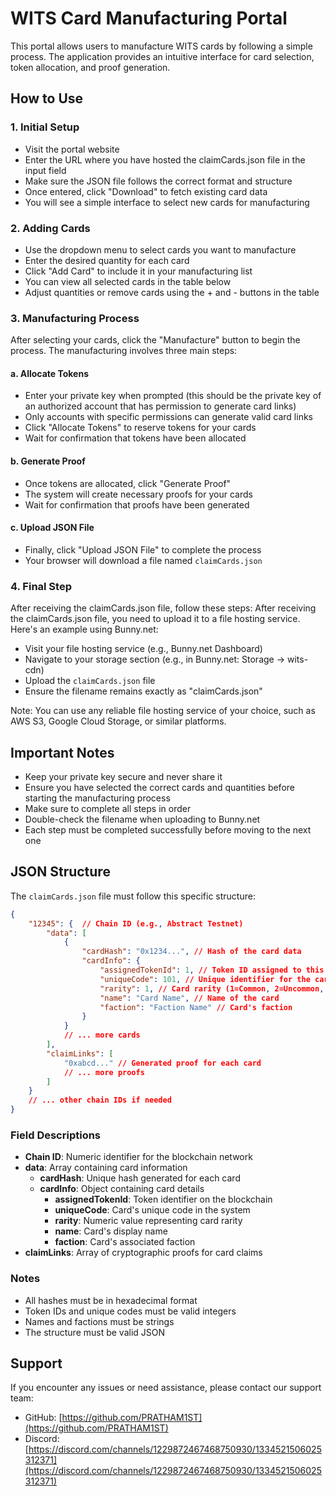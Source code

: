 # WITS Card Manufacturing Portal

This portal allows users to manufacture WITS cards by following a simple process. The application provides an intuitive interface for card selection, token allocation, and proof generation.

## How to Use

### 1. Initial Setup
- Visit the portal website
- Enter the URL where you have hosted the claimCards.json file in the input field
- Make sure the JSON file follows the correct format and structure
- Once entered, click "Download" to fetch existing card data
- You will see a simple interface to select new cards for manufacturing

### 2. Adding Cards
- Use the dropdown menu to select cards you want to manufacture
- Enter the desired quantity for each card
- Click "Add Card" to include it in your manufacturing list
- You can view all selected cards in the table below
- Adjust quantities or remove cards using the + and - buttons in the table

### 3. Manufacturing Process
After selecting your cards, click the "Manufacture" button to begin the process. The manufacturing involves three main steps:

#### a. Allocate Tokens
- Enter your private key when prompted (this should be the private key of an authorized account that has permission to generate card links)
- Only accounts with specific permissions can generate valid card links
- Click "Allocate Tokens" to reserve tokens for your cards
- Wait for confirmation that tokens have been allocated

#### b. Generate Proof 
- Once tokens are allocated, click "Generate Proof"
- The system will create necessary proofs for your cards
- Wait for confirmation that proofs have been generated

#### c. Upload JSON File
- Finally, click "Upload JSON File" to complete the process
- Your browser will download a file named `claimCards.json`

### 4. Final Step
After receiving the claimCards.json file, follow these steps:
After receiving the claimCards.json file, you need to upload it to a file hosting service. Here's an example using Bunny.net:

- Visit your file hosting service (e.g., Bunny.net Dashboard)
- Navigate to your storage section (e.g., in Bunny.net: Storage → wits-cdn)
- Upload the `claimCards.json` file
- Ensure the filename remains exactly as "claimCards.json"

Note: You can use any reliable file hosting service of your choice, such as AWS S3, Google Cloud Storage, or similar platforms.

## Important Notes
- Keep your private key secure and never share it
- Ensure you have selected the correct cards and quantities before starting the manufacturing process
- Make sure to complete all steps in order
- Double-check the filename when uploading to Bunny.net
- Each step must be completed successfully before moving to the next one

## JSON Structure

The `claimCards.json` file must follow this specific structure:

```json
{
    "12345": {  // Chain ID (e.g., Abstract Testnet)
        "data": [
            {
                "cardHash": "0x1234...", // Hash of the card data
                "cardInfo": {
                    "assignedTokenId": 1, // Token ID assigned to this card
                    "uniqueCode": 101, // Unique identifier for the card
                    "rarity": 1, // Card rarity (1=Common, 2=Uncommon, 3=Rare, etc.)
                    "name": "Card Name", // Name of the card
                    "faction": "Faction Name" // Card's faction
                }
            }
            // ... more cards
        ],
        "claimLinks": [
            "0xabcd..." // Generated proof for each card
            // ... more proofs
        ]
    }
    // ... other chain IDs if needed
}
```

### Field Descriptions

- **Chain ID**: Numeric identifier for the blockchain network
- **data**: Array containing card information
    - **cardHash**: Unique hash generated for each card
    - **cardInfo**: Object containing card details
        - **assignedTokenId**: Token identifier on the blockchain
        - **uniqueCode**: Card's unique code in the system
        - **rarity**: Numeric value representing card rarity
        - **name**: Card's display name
        - **faction**: Card's associated faction
- **claimLinks**: Array of cryptographic proofs for card claims

### Notes
- All hashes must be in hexadecimal format
- Token IDs and unique codes must be valid integers
- Names and factions must be strings
- The structure must be valid JSON

## Support
If you encounter any issues or need assistance, please contact our support team:
- GitHub: [https://github.com/PRATHAM1ST](https://github.com/PRATHAM1ST)
- Discord: [https://discord.com/channels/1229872467468750930/1334521506025312371](https://discord.com/channels/1229872467468750930/1334521506025312371)
